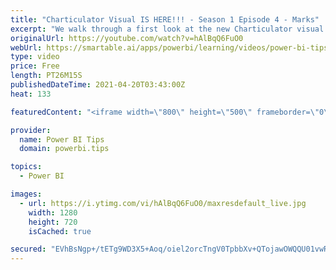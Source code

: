 ```yaml
---
title: "Charticulator Visual IS HERE!!! - Season 1 Episode 4 - Marks"
excerpt: "We walk through a first look at the new Charticulator visual from Microsoft Power BI team.    This video we are exploring the Marks  Official blog post about the visual: https://powerbi.microsoft.com/en-us/blog/announcing-the-new-charticulator-visual-public-preview/  Visit the early version of Charticulator:"
originalUrl: https://youtube.com/watch?v=hAlBqQ6FuO0
webUrl: https://smartable.ai/apps/powerbi/learning/videos/power-bi-tips-charticulator-visual-is-here-season-1-episode-4-marks/
type: video
price: Free
length: PT26M15S
publishedDateTime: 2021-04-20T03:43:00Z
heat: 133

featuredContent: "<iframe width=\"800\" height=\"500\" frameborder=\"0\" src=\"https://www.youtube.com/embed/hAlBqQ6FuO0\" allow=\"accelerometer; autoplay; encrypted-media; gyroscope; picture-in-picture\" allowfullscreen></iframe>"

provider:
  name: Power BI Tips
  domain: powerbi.tips

topics:
  - Power BI

images:
  - url: https://i.ytimg.com/vi/hAlBqQ6FuO0/maxresdefault_live.jpg
    width: 1280
    height: 720
    isCached: true

secured: "EVhBsNgp+/tETg9WD3X5+Aoq/oiel2orcTngV0TpbbXv+QTojawOWQQU01vwRewXMCScZcFXd8BD/ZKwD9w0eqBqWn7ofkkoW4XODf1T1iHD3u6jpzx0l5AlOtoPzuNvP0PYP0UUjlAKvh+HFYIFBZLXg9mnGokq1ldvNpRgBHeIGcw7Rl80bca5xZYpRj4GdQfxfyDou1AFdn1nyCfeaC/hgdYhOR17R/UZYkeuKR5RKcz02WRJbE+DMfJvJ5JECIWrc2gQacoel9xRV14f+81A/iH4QzdHOp1NUtSWgBjzt25bbf8xEdEk9KeXaxAnOZKfZJP7s5F8s7S92E7WhZ0bJ+mfcWM40bq2Alvh2KDpcAdGQDL87VYC1QXRjIpJLM5erqVUY1bUxgl54acnKsG7eGqqcA+v1cl8Fx01wRA=;ZTU9HmU7yg5W0SRzui01dA=="
---
```



